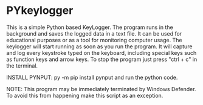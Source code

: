 # PYkeylogger
This is a simple Python based KeyLogger. The program runs in the background and saves the logged data in a text file. It can be used for educational purposes or as a tool for monitoring computer usage.
The keylogger will start running as soon as you run the program. It will capture and log every keystroke typed on the keyboard, including special keys such as function keys and arrow keys.
To stop the program just press "ctrl + c" in the terminal.

INSTALL PYNPUT:
py -m pip install pynput 
and run the python code.

NOTE: This program may be immediately terminated by Windows Defender. 
To avoid this from happening make this script as an exception.

